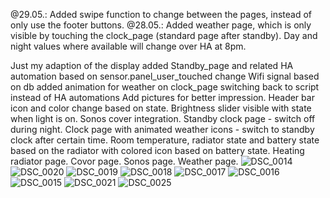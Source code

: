 @29.05.: Added swipe function to change between the pages, instead of only use the footer buttons.
@28.05.: Added weather page, which is only visible by touching the clock_page (standard page after standby). Day and night values where available will change over HA at 8pm.

Just my adaption of the display
added Standby_page and related HA automation based on sensor.panel_user_touched
change Wifi signal based on db
added animation for weather on clock_page
switching back to script instead of HA automations
Add pictures for better impression.
Header bar icon and color change based on state.
Brightness slider visible with state when light is on.
Sonos cover integration.
Standby clock page - switch off during night.
Clock page with animated weather icons - switch to standby clock after certain time.
Room temperature, radiator state and battery state based on the radiator with colored icon based on battery state.
Heating radiator page.
Covor page.
Sonos page.
Weather page.
![DSC_0014](https://github.com/user-attachments/assets/14e962a4-1b8e-4969-b4c5-3a831ca513ca)
![DSC_0020](https://github.com/user-attachments/assets/01b3cccf-4131-4efd-8f82-b675879fe5c8)
![DSC_0019](https://github.com/user-attachments/assets/f13b72cb-e8d7-4281-bd76-28e2d6d59981)
![DSC_0018](https://github.com/user-attachments/assets/18f5a8c6-ff3d-482d-ba93-8410ebbe9f87)
![DSC_0017](https://github.com/user-attachments/assets/0ae7fe59-28a8-4330-8ef7-aaf6279a14e5)
![DSC_0016](https://github.com/user-attachments/assets/69ec7d10-4f3c-4684-b7bd-52ba1cfd2de5)
![DSC_0015](https://github.com/user-attachments/assets/b7b5ffe8-7ac5-4f96-b3eb-8048e98c49e1)
![DSC_0021](https://github.com/user-attachments/assets/f4fc63e4-7fa5-411d-aaea-88964df3df4e)
![DSC_0025](https://github.com/user-attachments/assets/c46370ee-e5bd-414c-8d11-5b37988f6fd9)
